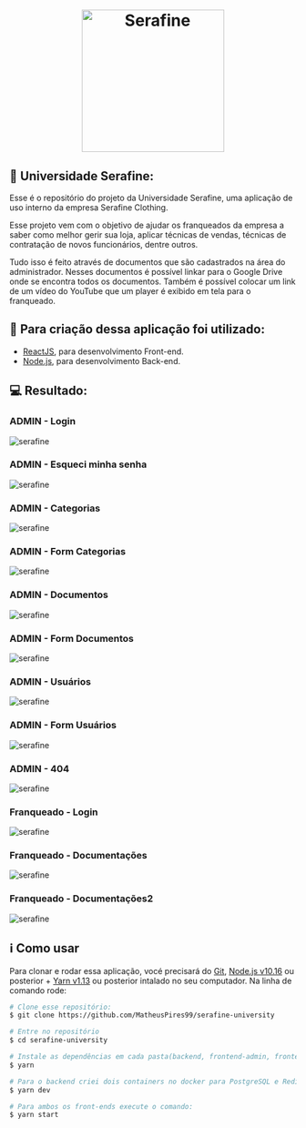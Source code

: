 <h1 align="center">
    <img alt="Serafine" src="https://universidade.serafine.com.br/static/media/logo.7dd80909.svg" width="250px" />
    <br />
</h1>

## :rocket: Universidade Serafine:

Esse é o repositório do projeto da Universidade Serafine, uma aplicação de uso interno da empresa Serafine Clothing.

Esse projeto vem com o objetivo de ajudar os franqueados da empresa a saber como melhor gerir sua loja, aplicar técnicas de vendas, técnicas de contratação de novos funcionários, dentre outros. 

Tudo isso é feito através de documentos que são cadastrados na área do administrador. Nesses documentos é possível linkar para o Google Drive onde se encontra todos os documentos. Também é possível colocar um link de um vídeo do YouTube que um player é exibido em tela para o franqueado.

## :hammer: Para criação dessa aplicação foi utilizado:
- [ReactJS](https://pt-br.reactjs.org/docs/getting-started.html), para desenvolvimento Front-end.
- [Node.js](https://nodejs.org/en/), para desenvolvimento Back-end.

## :computer: Resultado:

### ADMIN - Login
![serafine](.github/admin-login.png)

### ADMIN - Esqueci minha senha
![serafine](.github/admin-forgot.png)

### ADMIN - Categorias
![serafine](.github/admin-category.png)

### ADMIN - Form Categorias
![serafine](.github/admin-category-form.png)

### ADMIN - Documentos
![serafine](.github/admin-document.png)

### ADMIN - Form Documentos
![serafine](.github/admin-document-form.png)

### ADMIN - Usuários
![serafine](.github/admin-user.png)

### ADMIN - Form Usuários
![serafine](.github/admin-user-form.png)

### ADMIN - 404
![serafine](.github/admin-404.png)

### Franqueado - Login
![serafine](.github/franchisee-login.png)

### Franqueado - Documentações
![serafine](.github/franchisee-docs.png)

### Franqueado - Documentações2
![serafine](.github/franchisee-doc2.png)

## :information_source: Como usar

Para clonar e rodar essa aplicação, vocé precisará do [Git](https://git-scm.com), [Node.js v10.16](https://nodejs.org/en/) ou posterior + [Yarn v1.13](https://classic.yarnpkg.com/en/docs/install) ou posterior intalado no seu computador. Na linha de comando rode:

```bash
# Clone esse repositório:
$ git clone https://github.com/MatheusPires99/serafine-university

# Entre no repositório
$ cd serafine-university

# Instale as dependências em cada pasta(backend, frontend-admin, frontend-franchisee)
$ yarn

# Para o backend criei dois containers no docker para PostgreSQL e Redis e depois execute o comando:
$ yarn dev

# Para ambos os front-ends execute o comando:
$ yarn start

```
